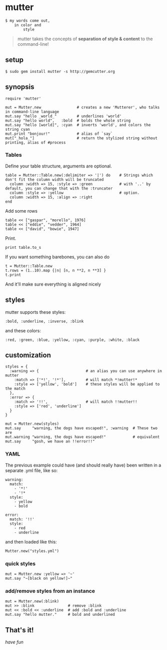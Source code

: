 mutter
======

    $ my words come out, 
        in color and
            style

> mutter takes the concepts of **separation of style & content** to the command-line!

setup
-----

    $ sudo gem install mutter -s http://gemcutter.org

synopsis
--------

    require 'mutter'

    mut = Mutter.new                # creates a new 'Mutterer', who talks in command-line language
    mut.say "hello _world_"         # underlines 'world'
    mut.say "hello world",   :bold  # bolds the whole string
    mut.say "hello [world]", :cyan  # inverts 'world', and colors the string cyan
    mut.print "bonjour!"            # alias of `say`
    mut["_hola_"]                   # return the stylized string without printing, alias of #process

### Tables

Define your table structure, arguments are optional.

    table = Mutter::Table.new(:delimiter => '|') do    # Strings which don't fit the column width will be truncated
      column :width => 15, :style => :green            # with '..' by default, you can change that with the :truncater
      column :style => :yellow                         # option.
      column :width => 15, :align => :right
    end

Add some rows

    table << ["gaspar", "morello", 1976]
    table << ["eddie", "vedder", 1964]
    table << ["david", "bowie", 1947]
    
Print.

    print table.to_s

If you want something barebones, you can also do

    t = Mutter::Table.new
    t.rows = (1..10).map {|n| [n, n **2, n **3] }
    t.print

And it'll make sure everything is aligned nicely

styles
------
mutter supports these styles:

    :bold, :underline, :inverse, :blink

and these colors:

    :red, :green, :blue, :yellow, :cyan, :purple, :white, :black

customization
-------------

    styles = {
      :warning => {                     # an alias you can use anywhere in mutter
        :match => ['*!', '!*'],         # will match *!mutter!*
        :style => ['yellow', 'bold']    # these styles will be applied to the match
      },
      :error => {
        :match => '!!',                 # will match !!mutter!!
        :style => ['red', 'underline']
      }
    }
    
    mut = Mutter.new(styles)
    mut.say     "warning, the dogs have escaped!", :warning  # These two are
    mut.warning "warning, the dogs have escaped!"            # equivalent
    mut.say     "gosh, we have an !!error!!"

### YAML
    
The previous example could have (and should really have) been written in a separate .yml file, like so:
    
    warning:
      match: 
        - '*!'
        - '!*
      style:
        - yellow
        - bold

    error:
      match: '!!'
      style:
        - red
        - underline

and then loaded like this:

    Mutter.new("styles.yml")
    
### quick styles

    mut = Mutter.new :yellow => '~'
    mut.say "~[black on yellow!]~"
    
### add/remove styles from an instance

    mut = Mutter.new(:blink)
    mut >> :blink               # remove :blink
    mut << :bold << :underline  # add :bold and :underline
    mut.say "hello mutter."     # bold and underlined
    
That's it!
----------

_have fun_

